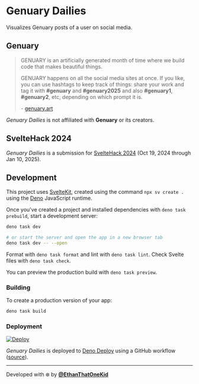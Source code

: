 # Genuary Dailies

Visualizes Genuary posts of a user on social media.

## Genuary

> GENUARY is an artificially generated month of time where we build code that makes beautiful things.
>
> GENUARY happens on all the social media sites at once. If you like, you can use hashtags to keep track of things: share your work and tag it with **#genuary** and **#genuary2025** and also **#genuary1**, **#genuary2**, etc, depending on which prompt it is.
>
> \- [genuary.art](https://genuary.art)

_Genuary Dailies_ is not affiliated with **Genuary** or its creators.

## SvelteHack 2024

_Genuary Dailies_ is a submission for [SvelteHack 2024](https://hack.sveltesociety.dev/2024) (Oct 19, 2024 through Jan 10, 2025).

## Development

This project uses [SvelteKit](https://svelte.dev/docs/kit/introduction), created using the command `npx sv create .` using the [Deno](https://deno.com/) JavaScript runtime.

Once you've created a project and installed dependencies with `deno task prebuild`, start a development server:

```bash
deno task dev

# or start the server and open the app in a new browser tab
deno task dev -- --open
```

Format with `deno task format` and lint with `deno task lint`. Check Svelte files with `deno task check`.

You can preview the production build with `deno task preview`.

### Building

To create a production version of your app:

```bash
deno task build
```

### Deployment

[![Deploy](https://github.com/EthanThatOneKid/genuary-dailies/actions/workflows/deploy.yaml/badge.svg)](https://github.com/EthanThatOneKid/genuary-dailies/actions/workflows/deploy.yaml)

_Genuary Dailies_ is deployed to [Deno Deploy](https://deno.com/deploy) using a GitHub workflow ([source](.github/workflows/deploy.yaml)).

---

Developed with ❄️ by [**@EthanThatOneKid**](https://github.com/EthanThatOneKid)

